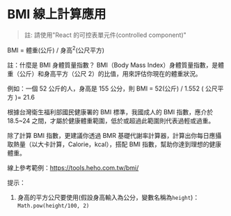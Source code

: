 # BMI 線上計算應用

> 註: 請使用"React 的可控表單元件(controlled component)"

BMI = 體重(公斤) / 身高<sup>2</sup>(公尺平方)

註：什麼是 BMI 身體質量指數？
BMI（Body Mass Index）身體質量指數，是體重（公斤）和身高平方（公尺 2）的比值，用來評估你現在的體重狀況。

例如：一個 52 公斤的人，身高是 155 公分，則 BMI = 52(公斤) / 1.552 ( 公尺平方 )= 21.6

根據台灣衛生福利部國民健康署的 BMI 標準，我國成人的 BMI 指數，應介於 18.5~24 之間，才屬於健康體重範圍，低於或超過此範圍則代表過輕或過重。

除了計算 BMI 指數，更建議你透過 BMR 基礎代謝率計算器，計算出你每日應攝取熱量（以大卡計算，Calorie，kcal），搭配 BMI 指數，幫助你達到理想的健康體重。

線上參考範例：https://tools.heho.com.tw/bmi/

提示：

1. 身高的平方公尺要使用(假設身高輸入為公分，變數名稱為`height`)：`Math.pow(height/100, 2)`
